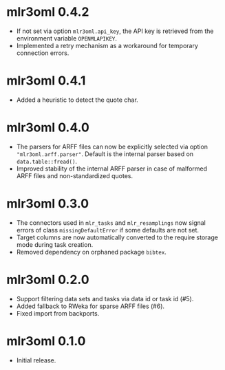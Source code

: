 # mlr3oml 0.4.2

* If not set via option `mlr3oml.api_key`, the API key is retrieved from the
  environment variable `OPENMLAPIKEY`.
* Implemented a retry mechanism as a workaround for temporary connection errors.

# mlr3oml 0.4.1

* Added a heuristic to detect the quote char.

# mlr3oml 0.4.0

* The parsers for ARFF files can now be explicitly selected via option
  `"mlr3oml.arff.parser"`. Default is the internal parser based on
  `data.table::fread()`.
* Improved stability of the internal ARFF parser in case of malformed ARFF
  files and non-standardized quotes.

# mlr3oml 0.3.0

* The connectors used in `mlr_tasks` and `mlr_resamplings` now signal errors of
  class `missingDefaultError` if some defaults are not set.
* Target columns are now automatically converted to the require storage mode
  during task creation.
* Removed dependency on orphaned package `bibtex`.

# mlr3oml 0.2.0

* Support filtering data sets and tasks via data id or task id (#5).
* Added fallback to RWeka for sparse ARFF files (#6).
* Fixed import from backports.

# mlr3oml 0.1.0

* Initial release.
